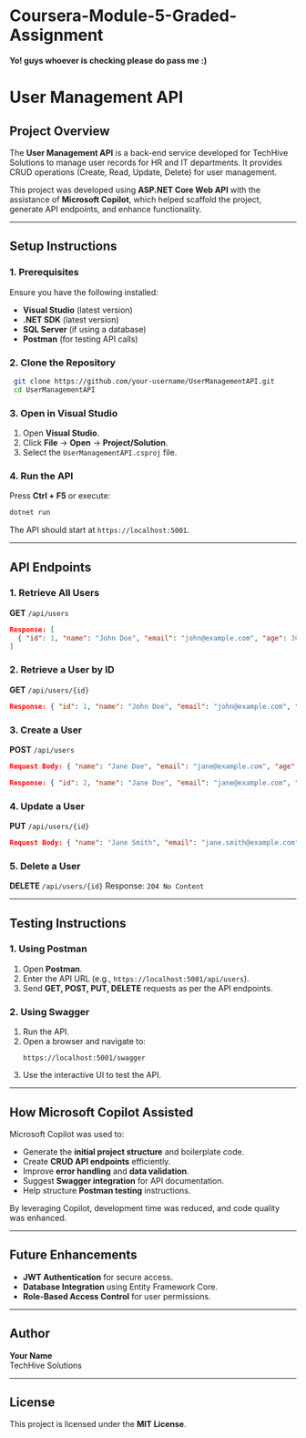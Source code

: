 # Coursera-Module-5-Graded-Assignment
**Yo! guys whoever is checking please do pass me :)**
# User Management API

## Project Overview
The **User Management API** is a back-end service developed for TechHive Solutions to manage user records for HR and IT departments. It provides CRUD operations (Create, Read, Update, Delete) for user management.

This project was developed using **ASP.NET Core Web API** with the assistance of **Microsoft Copilot**, which helped scaffold the project, generate API endpoints, and enhance functionality.

---
## Setup Instructions

### 1. Prerequisites
Ensure you have the following installed:
- **Visual Studio** (latest version)
- **.NET SDK** (latest version)
- **SQL Server** (if using a database)
- **Postman** (for testing API calls)

### 2. Clone the Repository
```sh
 git clone https://github.com/your-username/UserManagementAPI.git
 cd UserManagementAPI
```

### 3. Open in Visual Studio
1. Open **Visual Studio**.
2. Click **File** → **Open** → **Project/Solution**.
3. Select the `UserManagementAPI.csproj` file.

### 4. Run the API
Press **Ctrl + F5** or execute:
```sh
dotnet run
```
The API should start at `https://localhost:5001`.

---
## API Endpoints

### 1. Retrieve All Users
**GET** `/api/users`
```json
Response: [
  { "id": 1, "name": "John Doe", "email": "john@example.com", "age": 30 }
]
```

### 2. Retrieve a User by ID
**GET** `/api/users/{id}`
```json
Response: { "id": 1, "name": "John Doe", "email": "john@example.com", "age": 30 }
```

### 3. Create a User
**POST** `/api/users`
```json
Request Body: { "name": "Jane Doe", "email": "jane@example.com", "age": 28 }
```
```json
Response: { "id": 2, "name": "Jane Doe", "email": "jane@example.com", "age": 28 }
```

### 4. Update a User
**PUT** `/api/users/{id}`
```json
Request Body: { "name": "Jane Smith", "email": "jane.smith@example.com", "age": 29 }
```

### 5. Delete a User
**DELETE** `/api/users/{id}`
Response: `204 No Content`

---
## Testing Instructions

### 1. Using Postman
1. Open **Postman**.
2. Enter the API URL (e.g., `https://localhost:5001/api/users`).
3. Send **GET, POST, PUT, DELETE** requests as per the API endpoints.

### 2. Using Swagger
1. Run the API.
2. Open a browser and navigate to:
   ```
   https://localhost:5001/swagger
   ```
3. Use the interactive UI to test the API.

---
## How Microsoft Copilot Assisted
Microsoft Copilot was used to:
- Generate the **initial project structure** and boilerplate code.
- Create **CRUD API endpoints** efficiently.
- Improve **error handling** and **data validation**.
- Suggest **Swagger integration** for API documentation.
- Help structure **Postman testing** instructions.

By leveraging Copilot, development time was reduced, and code quality was enhanced.

---
## Future Enhancements
- **JWT Authentication** for secure access.
- **Database Integration** using Entity Framework Core.
- **Role-Based Access Control** for user permissions.

---
## Author
**Your Name**  
TechHive Solutions  

---
## License
This project is licensed under the **MIT License**.

